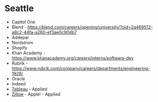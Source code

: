 # Seattle

* Capitol One
* Blend - https://blend.com/careers/opening/university/?oid=2a469512-a8c2-44fa-a260-ef3ae0c90db7
* Addepar
* Nordstrom
* Shopify
* Khan Academy - https://www.khanacademy.org/careers/interns/software-dev
* Rubrik - https://www.rubrik.com/company/careers/departments/engineering-1929/
* Oracle
* Indeed
* [Tableau](https://careers.tableau.com/listing) - Applied
* [Zillow](https://zillow.wd5.myworkdayjobs.com/en-US/Zillow_Group_External/jobs) - Apple! - Applied
